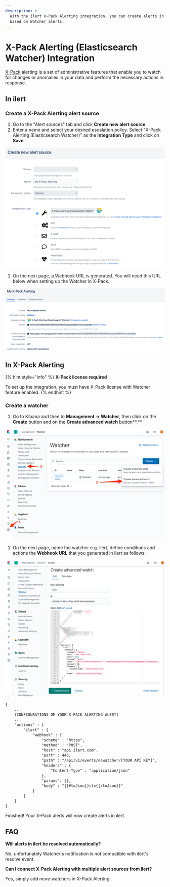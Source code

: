 ```yaml
---
description: >-
  With the ilert X-Pack Alerting integration, you can create alerts in ilert
  based on Watcher alerts.
---
```


# X-Pack Alerting (Elasticsearch Watcher) Integration

[X-Pack](https://www.elastic.co/guide/en/x-pack/current/xpack-alerting.html) alerting is a set of administrative features that enable you to watch for changes or anomalies in your data and perform the necessary actions in response.

## In ilert <a href="#in-ilert" id="in-ilert"></a>

### Create a X-Pack Alerting alert source <a href="#create-alert-source" id="create-alert-source"></a>

1. Go to the "Alert sources" tab and click **Create new alert source**
2. Enter a name and select your desired escalation policy. Select "X-Pack Alerting (Elasticsearch Watcher)" as the **Integration Type** and click on **Save**.

![](<../.gitbook/assets/iLert (43).png>)

1. On the next page, a Webhook URL is generated. You will need this URL below when setting up the Watcher in X-Pack.

![](<../.gitbook/assets/iLert (44).png>)

## In X-Pack Alerting <a href="#in-splunk" id="in-splunk"></a>

{% hint style="info" %}
**X-Pack license required**

To set up the integration, you must have X-Pack license with Watcher feature enabled.
{% endhint %}

### Create a watcher <a href="#create-action-sequences" id="create-action-sequences"></a>

1. Go to Kibana and then to **Management -> Watcher**, then click on the **Create** button and on the **Create advanced watch** button**.**

![](../.gitbook/assets/Kibana.png)

1. On the next page, name the watcher e.g. ilert, define conditions and actions the **Webhook URL** that you generated in ilert as follows:

![](<../.gitbook/assets/Kibana (1).png>)

```
{
    ...
    [CONFIGURATIONS OF YOUR X-PACK ALERTING ALERT]
    ...
    "actions" : {
        "ilert" : {
            "webhook" : {
                "scheme" : "https",
                "method" : "POST",
                "host" : "api.ilert.com",
                "port" : 443,
                "path" : "/api/v1/events/eswatcher/[YOUR API KEY]",
                "headers" : {
                    "Content-Type" : "application/json"
                },
                "params": {},
                "body" : "{{#toJson}}ctx{{/toJson}}"
            }
        }
    }
}
```

Finished! Your X-Pack alerts will now create alerts in ilert.

## FAQ <a href="#faq" id="faq"></a>

**Will alerts in ilert be resolved automatically?**

No, unfortunately Watcher's notification is not compatible with ilert's resolve event.

**Can I connect X-Pack Alerting with multiple alert sources from ilert?**

Yes, simply add more watchers in X-Pack Alerting.

